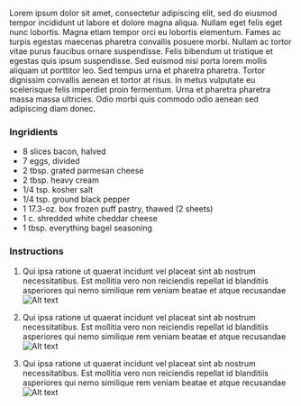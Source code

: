 Lorem ipsum dolor sit amet, consectetur adipiscing elit, sed do eiusmod tempor incididunt ut labore et dolore magna aliqua. Nullam eget felis eget nunc lobortis. Magna etiam tempor orci eu lobortis elementum. Fames ac turpis egestas maecenas pharetra convallis posuere morbi. Nullam ac tortor vitae purus faucibus ornare suspendisse. Felis bibendum ut tristique et egestas quis ipsum suspendisse. Sed euismod nisi porta lorem mollis aliquam ut porttitor leo. Sed tempus urna et pharetra pharetra. Tortor dignissim convallis aenean et tortor at risus. In metus vulputate eu scelerisque felis imperdiet proin fermentum. Urna et pharetra pharetra massa massa ultricies. Odio morbi quis commodo odio aenean sed adipiscing diam donec.

### Ingridients
- 8 slices bacon, halved
- 7 eggs, divided
- 2 tbsp. grated parmesan cheese
- 2 tbsp. heavy cream
- 1/4 tsp. kosher salt
- 1/4 tsp. ground black pepper
- 1 17.3-oz. box frozen puff pastry, thawed (2 sheets)
- 1 c. shredded white cheddar cheese
- 1 tbsp. everything bagel seasoning

### Instructions
1. Qui ipsa ratione ut quaerat incidunt vel placeat sint ab nostrum necessitatibus. Est mollitia vero non reiciendis repellat id blanditiis asperiores qui nemo similique rem veniam beatae et atque recusandae
![Alt text](https://res.cloudinary.com/nowo-ltd/image/upload/v1674914210/recipes/6711176-the-perfect-chocolate-chip-cookie-Ella-Marie-4x3-1-8da322d8da584ea090bdcf9cac95e8ab_kgxqig.jpg)

2. Qui ipsa ratione ut quaerat incidunt vel placeat sint ab nostrum necessitatibus. Est mollitia vero non reiciendis repellat id blanditiis asperiores qui nemo similique rem veniam beatae et atque recusandae
![Alt text](https://res.cloudinary.com/nowo-ltd/image/upload/v1674914210/recipes/6711176-the-perfect-chocolate-chip-cookie-Ella-Marie-4x3-1-8da322d8da584ea090bdcf9cac95e8ab_kgxqig.jpg)

3. Qui ipsa ratione ut quaerat incidunt vel placeat sint ab nostrum necessitatibus. Est mollitia vero non reiciendis repellat id blanditiis asperiores qui nemo similique rem veniam beatae et atque recusandae
![Alt text](https://res.cloudinary.com/nowo-ltd/image/upload/v1674914210/recipes/6711176-the-perfect-chocolate-chip-cookie-Ella-Marie-4x3-1-8da322d8da584ea090bdcf9cac95e8ab_kgxqig.jpg)